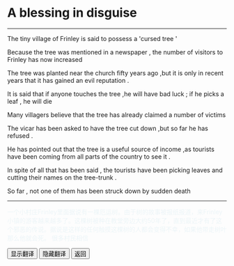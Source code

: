 # A blessing in disguise 

------

The tiny village  of Frinley is said to possess a 'cursed tree '

Because the tree was mentioned in a newspaper , the number of visitors to Frinley has now increased 

The tree was planted near the church fifty  years ago ,but it is only in recent years that it has gained an evil reputation .

It is said that if anyone touches the tree ,he will have bad luck ; if he picks a leaf , he will die 

Many villagers believe that the tree has already claimed a number of victims 

The vicar has been asked to have the  tree cut down ,but so far he has refused .

He has pointed out that the tree is a useful source of income ,as tourists have been coming from all parts of the country to see it .

In spite of all that has been said , the tourists have been picking leaves and cutting their names on the tree-trunk .

So far , not one of them has been struck down by sudden death 

------

<div >
    <p id='a' style="color:lightblue;opacity:0.2">
       一个小村庄Frinley里面据说有一棵厄运树。由于树的故事被报纸报道，来Frinley小镇的游客越来越多了。这棵树被种在教堂旁边大约50年了，直到最近才有了这个邪恶的传说。据说是这样的任何触摸这棵树的人都会变得不幸，如果他带走树叶那么他就会死。
        很多村民相信
	</p>
<button onclick="document.getElementById('a').style.opacity=1">显示翻译</button>
<button onclick="document.getElementById('a').style.opacity=0">隐藏翻译</button>
<button onclick="javascript:window.history.go(-1)">返回</button>
</div>









